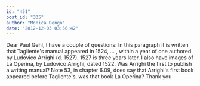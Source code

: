 ```yaml
---
id: "451"
post_id: "335"
author: "Monica Dengo"
date: "2012-12-03 03:56:42"
---
```

Dear Paul Gehl, I have a couple of questions: In this paragraph it is written that Tagliente's manual appeared in 1524, ... , within a year of one authored by Ludovico Arrighi (d. 1527). 1527 is three years later. I also have images of La Operina, by Ludovico Arrighi, dated 1522. Was Arrighi the first to publish a writing manual? Note 53, in chapter 6.09, does say that Arrighi's first book appeared before Tagliente's, was that book La Operina? Thank you
